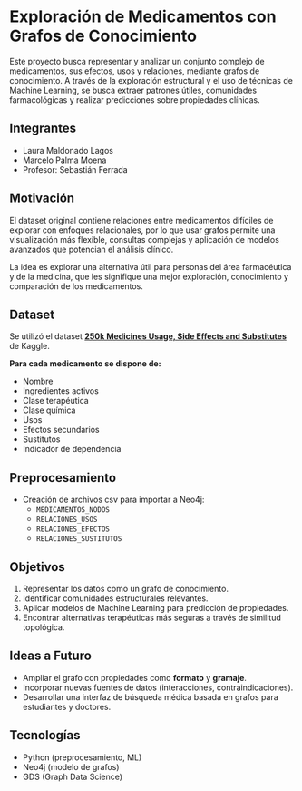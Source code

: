 # Exploración de Medicamentos con Grafos de Conocimiento

Este proyecto busca representar y analizar un conjunto complejo de medicamentos, sus efectos, usos y relaciones, mediante grafos de conocimiento. A través de la exploración estructural y el uso de técnicas de Machine Learning, se busca extraer patrones útiles, comunidades farmacológicas y realizar predicciones sobre propiedades clínicas.

## Integrantes

- Laura Maldonado Lagos
- Marcelo Palma Moena
- Profesor: Sebastián Ferrada

## Motivación

El dataset original contiene relaciones entre medicamentos difíciles de explorar con enfoques relacionales, por lo que usar grafos permite una visualización más flexible, consultas complejas y aplicación de modelos avanzados que potencian el análisis clínico. 

La idea es explorar una alternativa útil para personas del área farmacéutica y de la medicina, que les signifique una mejor exploración, conocimiento y comparación de los medicamentos.

## Dataset

Se utilizó el dataset **[250k Medicines Usage, Side Effects and Substitutes](https://www.kaggle.com/datasets/rohitsahoo/250k-medicines-usage-side-effects-and-substitutes)** de Kaggle.

**Para cada medicamento se dispone de:**
- Nombre
- Ingredientes activos
- Clase terapéutica
- Clase química
- Usos 
- Efectos secundarios 
- Sustitutos 
- Indicador de dependencia


##  Preprocesamiento

- Creación de archivos csv para importar a Neo4j:
  - `MEDICAMENTOS_NODOS`
  - `RELACIONES_USOS`
  - `RELACIONES_EFECTOS`
  - `RELACIONES_SUSTITUTOS`

## Objetivos

1. Representar los datos como un grafo de conocimiento.
2. Identificar comunidades estructurales relevantes.
3. Aplicar modelos de Machine Learning para predicción de propiedades.
4. Encontrar alternativas terapéuticas más seguras a través de similitud topológica.


##  Ideas a Futuro

- Ampliar el grafo con propiedades como **formato** y **gramaje**.
- Incorporar nuevas fuentes de datos (interacciones, contraindicaciones).
- Desarrollar una interfaz de búsqueda médica basada en grafos para estudiantes y doctores.


##  Tecnologías

- Python (preprocesamiento, ML)
- Neo4j (modelo de grafos)
- GDS (Graph Data Science)
